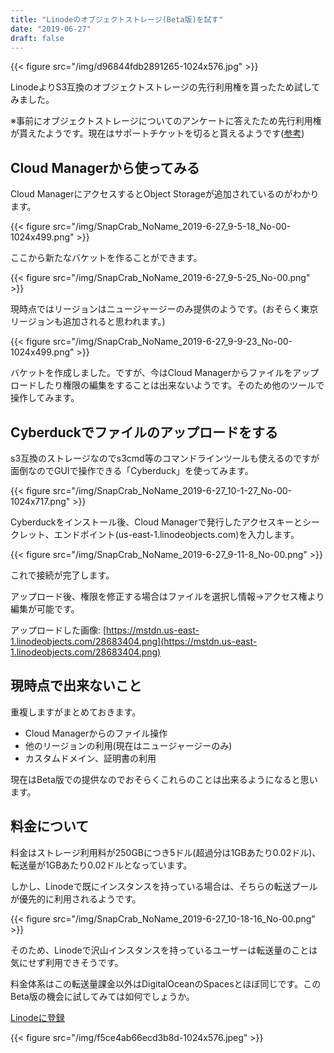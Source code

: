 ```yaml
---
title: "Linodeのオブジェクトストレージ(Beta版)を試す"
date: "2019-06-27"
draft: false
---
```


{{< figure src="/img/d96844fdb2891265-1024x576.jpg" >}}

LinodeよりS3互換のオブジェクトストレージの先行利用権を貰ったため試してみました。

※事前にオブジェクトストレージについてのアンケートに答えたため先行利用権が貰えたようです。現在はサポートチケットを切ると貰えるようです([参考](https://www.linode.com/community/questions/18372/announcement-linode-object-storage-early-adopter-program))

## Cloud Managerから使ってみる

Cloud ManagerにアクセスするとObject Storageが追加されているのがわかります。

{{< figure src="/img/SnapCrab_NoName_2019-6-27_9-5-18_No-00-1024x499.png" >}}

ここから新たなバケットを作ることができます。

{{< figure src="/img/SnapCrab_NoName_2019-6-27_9-5-25_No-00.png" >}}

現時点ではリージョンはニュージャージーのみ提供のようです。(おそらく東京リージョンも追加されると思われます。)

{{< figure src="/img/SnapCrab_NoName_2019-6-27_9-9-23_No-00-1024x499.png" >}}

バケットを作成しました。ですが、今はCloud Managerからファイルをアップロードしたり権限の編集をすることは出来ないようです。そのため他のツールで操作してみます。

## Cyberduckでファイルのアップロードをする

s3互換のストレージなのでs3cmd等のコマンドラインツールも使えるのですが面倒なのでGUIで操作できる「Cyberduck」を使ってみます。

{{< figure src="/img/SnapCrab_NoName_2019-6-27_10-1-27_No-00-1024x717.png" >}}

Cyberduckをインストール後、Cloud Managerで発行したアクセスキーとシークレット、エンドポイント(us-east-1.linodeobjects.com)を入力します。

{{< figure src="/img/SnapCrab_NoName_2019-6-27_9-11-8_No-00.png" >}}

これで接続が完了します。

アップロード後、権限を修正する場合はファイルを選択し情報->アクセス権より編集が可能です。

アップロードした画像: [https://mstdn.us-east-1.linodeobjects.com/28683404.png](https://mstdn.us-east-1.linodeobjects.com/28683404.png)

## 現時点で出来ないこと

重複しますがまとめておきます。

- Cloud Managerからのファイル操作
- 他のリージョンの利用(現在はニュージャージーのみ)
- カスタムドメイン、証明書の利用

現在はBeta版での提供なのでおそらくこれらのことは出来るようになると思います。

## 料金について

料金はストレージ利用料が250GBにつき5ドル(超過分は1GBあたり0.02ドル)、転送量が1GBあたり0.02ドルとなっています。

しかし、Linodeで既にインスタンスを持っている場合は、そちらの転送プールが優先的に利用されるようです。

{{< figure src="/img/SnapCrab_NoName_2019-6-27_10-18-16_No-00.png" >}}

そのため、Linodeで沢山インスタンスを持っているユーザーは転送量のことは気にせず利用できそうです。

料金体系はこの転送量課金以外はDigitalOceanのSpacesとほぼ同じです。このBeta版の機会に試してみては如何でしょうか。

[Linodeに登録](https://www.linode.com/?r=33483601fd2884fed84b1ac598927371f66596a8)

{{< figure src="/img/f5ce4ab66ecd3b8d-1024x576.jpeg" >}}
